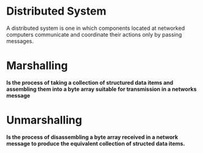 # Distributed System
A distributed system is one in which components located at networked computers communicate and coordinate their actions only by passing messages.

# Marshalling
**Is the process of taking a collection of structured data items and assembling them into a byte array suitable for transmission in a networks message**

# Unmarshalling
**Is the process of disassembling a byte array received in a network message to produce the equivalent collection of structed data items.**



